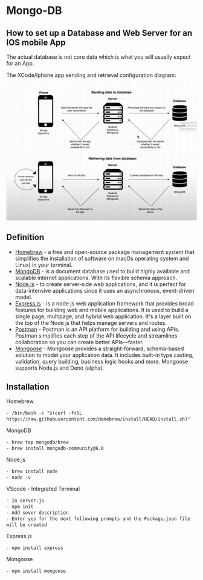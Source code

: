 # Mongo-DB


## How to set up a Database and Web Server for an IOS mobile App


The actual database is not core data which is what you will usually expect for an App.



The XCode/Iphone app sending and retrieval configuration diagram: 

![](./Mongo-Configuration/configurationdiagram.jpeg)



## Definition


- [Homebrew](https://brew.sh/) - a free and open-source package management system that simplifies the installation of software on macOs operating system and Linux) in your terminal. 
- [MongoDB](https://www.mongodb.com/docs/manual/installation/) - is a document database used to build highly available and scalable internet applications. With its flexible schema approach.
- [Node.js](https://nodejs.org/en) - to create server-side web applications, and it is perfect for data-intensive applications since it uses an asynchronous, event-driven model.
- [Express.js](https://expressjs.com/en/starter/installing.html) - is a node js web application framework that provides broad features for building web and mobile applications. It is used to build a single page, multipage, and hybrid web application. It's a layer built on the top of the Node js that helps manage servers and routes.
- [Postman](https://www.postman.com/downloads/) - Postman is an API platform for building and using APIs. Postman simplifies each step of the API lifecycle and streamlines collaboration so you can create better APIs—faster.
- [Mongoose](https://www.npmjs.com/package/mongoose) - Mongoose provides a straight-forward, schema-based solution to model your application data. It includes built-in type casting, validation, query building, business logic hooks and more. Mongoose supports Node.js and Deno (alpha).

## Installation 

Homebrew
````
- /bin/bash -c "$(curl -fsSL https://raw.githubusercontent.com/Homebrew/install/HEAD/install.sh)"
````
MongoDB
````
- brew tap mongodb/brew
- brew install mongodb-community@6.0
````
Node.js
````
- brew install node 
- node -v 
````
VScode - Integrated Terminal 
````
- In server.js 
- npm init 
- Add sever description 
- Enter yes for the next following prompts and the Package.json file will be created
````
Express.js 
````
- npm install express 
````
Mongoose
````
- npm install mongoose  
````




